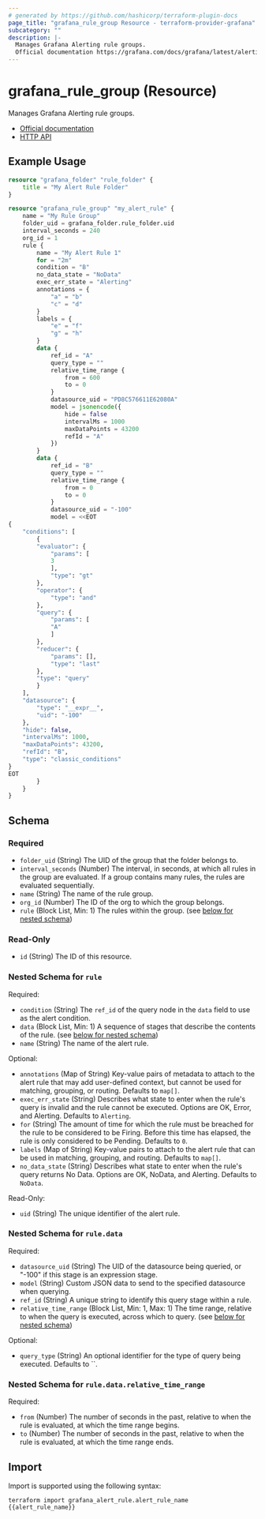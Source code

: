 ```yaml
---
# generated by https://github.com/hashicorp/terraform-plugin-docs
page_title: "grafana_rule_group Resource - terraform-provider-grafana"
subcategory: ""
description: |-
  Manages Grafana Alerting rule groups.
  Official documentation https://grafana.com/docs/grafana/latest/alerting/alerting-rulesHTTP API https://grafana.com/docs/grafana/latest/developers/http_api/alerting_provisioning/#alert-rules
---
```


# grafana_rule_group (Resource)

Manages Grafana Alerting rule groups.

* [Official documentation](https://grafana.com/docs/grafana/latest/alerting/alerting-rules)
* [HTTP API](https://grafana.com/docs/grafana/latest/developers/http_api/alerting_provisioning/#alert-rules)

## Example Usage

```terraform
resource "grafana_folder" "rule_folder" {
    title = "My Alert Rule Folder"
}

resource "grafana_rule_group" "my_alert_rule" {
    name = "My Rule Group"
    folder_uid = grafana_folder.rule_folder.uid
    interval_seconds = 240
    org_id = 1
    rule {
        name = "My Alert Rule 1"
        for = "2m"
        condition = "B"
        no_data_state = "NoData"
        exec_err_state = "Alerting"
        annotations = {
            "a" = "b"
            "c" = "d"
        }
        labels = {
            "e" = "f"
            "g" = "h"
        }
        data {
            ref_id = "A"
            query_type = ""
            relative_time_range {
                from = 600
                to = 0
            }
            datasource_uid = "PD8C576611E62080A"
            model = jsonencode({
                hide = false
                intervalMs = 1000
                maxDataPoints = 43200
                refId = "A"
            })
        }
        data {
            ref_id = "B"
            query_type = ""
            relative_time_range {
                from = 0
                to = 0
            }
            datasource_uid = "-100"
            model = <<EOT
{
    "conditions": [
        {
        "evaluator": {
            "params": [
            3
            ],
            "type": "gt"
        },
        "operator": {
            "type": "and"
        },
        "query": {
            "params": [
            "A"
            ]
        },
        "reducer": {
            "params": [],
            "type": "last"
        },
        "type": "query"
        }
    ],
    "datasource": {
        "type": "__expr__",
        "uid": "-100"
    },
    "hide": false,
    "intervalMs": 1000,
    "maxDataPoints": 43200,
    "refId": "B",
    "type": "classic_conditions"
}
EOT
        }
    }
}
```

<!-- schema generated by tfplugindocs -->
## Schema

### Required

- `folder_uid` (String) The UID of the group that the folder belongs to.
- `interval_seconds` (Number) The interval, in seconds, at which all rules in the group are evaluated. If a group contains many rules, the rules are evaluated sequentially.
- `name` (String) The name of the rule group.
- `org_id` (Number) The ID of the org to which the group belongs.
- `rule` (Block List, Min: 1) The rules within the group. (see [below for nested schema](#nestedblock--rule))

### Read-Only

- `id` (String) The ID of this resource.

<a id="nestedblock--rule"></a>
### Nested Schema for `rule`

Required:

- `condition` (String) The `ref_id` of the query node in the `data` field to use as the alert condition.
- `data` (Block List, Min: 1) A sequence of stages that describe the contents of the rule. (see [below for nested schema](#nestedblock--rule--data))
- `name` (String) The name of the alert rule.

Optional:

- `annotations` (Map of String) Key-value pairs of metadata to attach to the alert rule that may add user-defined context, but cannot be used for matching, grouping, or routing. Defaults to `map[]`.
- `exec_err_state` (String) Describes what state to enter when the rule's query is invalid and the rule cannot be executed. Options are OK, Error, and Alerting. Defaults to `Alerting`.
- `for` (String) The amount of time for which the rule must be breached for the rule to be considered to be Firing. Before this time has elapsed, the rule is only considered to be Pending. Defaults to `0`.
- `labels` (Map of String) Key-value pairs to attach to the alert rule that can be used in matching, grouping, and routing. Defaults to `map[]`.
- `no_data_state` (String) Describes what state to enter when the rule's query returns No Data. Options are OK, NoData, and Alerting. Defaults to `NoData`.

Read-Only:

- `uid` (String) The unique identifier of the alert rule.

<a id="nestedblock--rule--data"></a>
### Nested Schema for `rule.data`

Required:

- `datasource_uid` (String) The UID of the datasource being queried, or "-100" if this stage is an expression stage.
- `model` (String) Custom JSON data to send to the specified datasource when querying.
- `ref_id` (String) A unique string to identify this query stage within a rule.
- `relative_time_range` (Block List, Min: 1, Max: 1) The time range, relative to when the query is executed, across which to query. (see [below for nested schema](#nestedblock--rule--data--relative_time_range))

Optional:

- `query_type` (String) An optional identifier for the type of query being executed. Defaults to ``.

<a id="nestedblock--rule--data--relative_time_range"></a>
### Nested Schema for `rule.data.relative_time_range`

Required:

- `from` (Number) The number of seconds in the past, relative to when the rule is evaluated, at which the time range begins.
- `to` (Number) The number of seconds in the past, relative to when the rule is evaluated, at which the time range ends.

## Import

Import is supported using the following syntax:

```shell
terraform import grafana_alert_rule.alert_rule_name {{alert_rule_name}}
```
